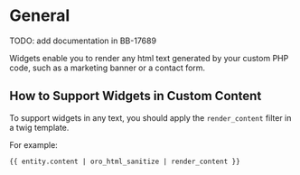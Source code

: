 # General

TODO: add documentation in BB-17689

Widgets enable you to render any html text generated by your custom PHP code, such as a marketing banner or a contact form.

## How to Support Widgets in Custom Content

To support widgets in any text, you should apply the `render_content` filter in a twig template.
 
 For example:
 
  ````twig
  {{ entity.content | oro_html_sanitize | render_content }}
  ````
